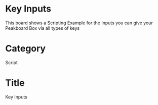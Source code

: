 # Key Inputs
This board shows a Scripting Example for the Inputs you can give your Peakboard Box via all types of keys

# Category
Script

# Title 
Key Inputs